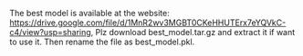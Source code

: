 The best model is available at the website: https://drive.google.com/file/d/1MnR2wv3MGBT0CKeHHUTErx7eYQVkC-c4/view?usp=sharing,
Plz download best_model.tar.gz and extract it if want to use it.
Then rename the file as best_model.pkl.
